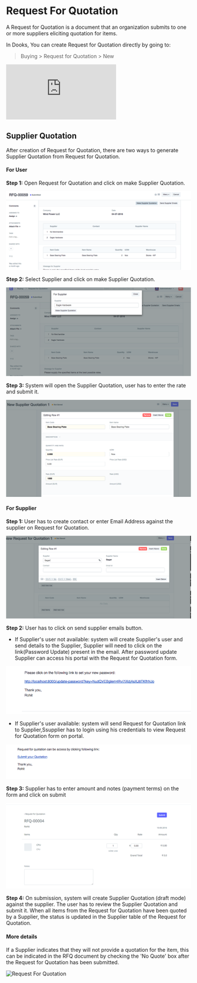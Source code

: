 <!-- add-breadcrumbs -->
# Request For Quotation

A Request for Quotation is a document that an organization submits to one or more suppliers eliciting quotation for items.

In Dooks, You can create Request for Quotation directly by going to:

> Buying  > Request for Quotation > New 


<div class="embed-container">
    <iframe src="https://www.youtube.com/embed/q85GFvWfZGI?rel=0" frameborder="0" allow="autoplay; encrypted-media" allowfullscreen>
    </iframe>
</div>


## Supplier Quotation

After creation of Request for Quotation, there are two ways to generate Supplier Quotation from Request for Quotation.


#### For User

__Step 1:__ Open Request for Quotation and click on make Supplier Quotation.

![Request For Quotation](./assets/make-supplier-quotation-from-rfq.png)

__Step 2:__ Select Supplier and click on make Supplier Quotation.

![Request For Quotation](./assets/supplier-selection-from-rfq.png)

__Step 3:__ System will open the Supplier Quotation, user has to enter the rate and submit it.

![Request For Quotation](./assets/supplier-quotation-from-rfq.png)

#### For Supplier

__Step 1:__ User has to create contact or enter Email Address against the supplier on Request for Quotation.

![Request For Quotation](./assets/set-email-id.png)

__Step 2:__ User has to click on send supplier emails button.

* If Supplier's user not available: system will create Supplier's user and send details to the Supplier, Supplier will need to click on the link(Password Update) present in the email. After password update Supplier can access his portal with the Request for Quotation form.

![Request For Quotation](./assets/supplier-password-update-link.png)

* If Supplier's user available: system will send Request for Quotation link to Supplier,Ssupplier has to login using his credentials to view Request for Quotation form on portal. 

![Request For Quotation](./assets/send-rfq-link.png)

__Step 3:__ Supplier has to enter amount and notes (payment terms) on the form and click on submit

![Request For Quotation](./assets/supplier-portal-rfq.png)

__Step 4:__ On submission, system will create Supplier Quotation (draft mode) against the supplier. The user has to review the Supplier Quotation
            and submit it. When all items from the Request for Quotation have been quoted by a Supplier, the status is updated in the Supplier 
			table of the Request for Quotation.

#### More details

If a Supplier indicates that they will not provide a quotation for the item, this can be indicated in the RFQ document by checking the 'No Quote' box after the Request for Quotation has been submitted.

![Request For Quotation](./assets/request-for-quotation.gif)


